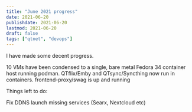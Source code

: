 ```yaml
---
title: "June 2021 progress"
date: 2021-06-20
publishdate: 2021-06-20
lastmod: 2021-06-20
draft: false
tags: ["qtnet", "devops"]
---
```


I have made some decent progress. 

10 VMs have been condensed to a single, bare metal Fedora 34 container host running podman.
QTflix/Emby and QTsync/Syncthing now run in containers.
frontend-proxy/swag is up and running


Things left to do:

Fix DDNS
launch missing services (Searx, Nextcloud etc)
